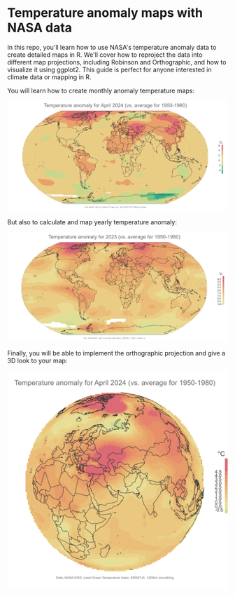 # Temperature anomaly maps with NASA data
In this repo, you'll learn how to use NASA's temperature anomaly data to create detailed maps in R. We'll cover how to reproject the data into different map projections, including Robinson and Orthographic, and how to visualize it using ggplot2. This guide is perfect for anyone interested in climate data or mapping in R.

You will learn how to create monthly anomaly temperature maps:

![alt text](https://github.com/milos-agathon/temperature-anomaly-maps/blob/main/img/temperature_anomaly_april2024_binned.png?raw=true)

But also to calculate and map yearly temperature anomaly:

![alt text](https://github.com/milos-agathon/temperature-anomaly-maps/blob/main/img/temperature_anomaly_2023.png?raw=true)

Finally, you will be able to implement the orthographic projection and give a 3D look to your map:

![alt text](https://github.com/milos-agathon/temperature-anomaly-maps/blob/main/img/temperature_anomaly_april2024_ortho.png?raw=true)
